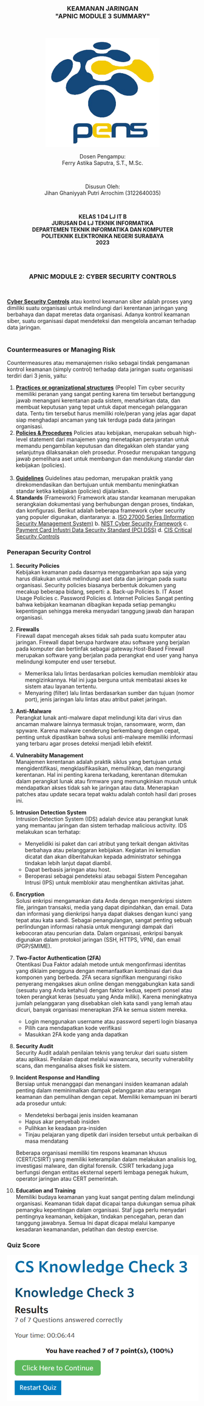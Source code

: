 <div class="cover" align="center">

<h3>
    <b>KEAMANAN JARINGAN</b><br>
    "APNIC MODULE 3 SUMMARY"
</h3><br>

<img src="Images/Logo_PENS.png" width="300"><br>

<p>Dosen Pengampu:<br>
Ferry Astika Saputra, S.T., M.Sc.</p> <br>

<p>Disusun Oleh:<br>
Jihan Ghaniyyah Putri Arrochim (3122640035)</p><br>

<p>
    <b>
        KELAS 1 D4 LJ IT B <br>
        JURUSAN D4 LJ TEKNIK INFORMATIKA <br>
        DEPARTEMEN TEKNIK INFORMATIKA DAN KOMPUTER <br> 
        POLITEKNIK ELEKTRONIKA NEGERI SURABAYA <br>
        2023
    </b>
</p>

</div> <br><br>

<div class="isiLaporan">

<h3 align="center">APNIC MODULE 2: CYBER SECURITY CONTROLS</h3><br>

<a href="https://www.bitsight.com/blog/cybersecurity-controls-types#:~:text=What%20are%20cybersecurity%20controls%3F,the%20threats%20to%20network%20data.">**Cyber Security Controls**</a> atau kontrol keamanan siber adalah proses yang dimiliki suatu organisasi untuk melindungi dari kerentanan jaringan yang berbahaya dan dapat meretas data organisasi. Adanya kontrol keamanan siber, suatu organisasi dapat mendeteksi dan mengelola ancaman terhadap data jaringan. <br><br>

### Countermeasures or Managing Risk

Countermeasures atau memanajemen risiko sebagai tindak pengamanan kontrol keamanan (simply control) terhadap data jaringan suatu organisasi terdiri dari 3 jenis, yaitu:

1.  <a href="https://www.bitsight.com/blog/cybersecurity-controls-types#:~:text=What%20are%20cybersecurity%20controls%3F,the%20threats%20to%20network%20data">**Practices or ogranizational structures**</a> (People)
    Tim cyber security memiliki peranan yang sangat penting karena tim tersebut bertanggung jawab menangani kerentanan pada sistem, menafsirkan data, dan membuat keputusan yang tepat untuk dapat mencegah pelanggaran data. Tentu tim tersebut harus memiliki role/peran yang jelas agar dapat siap menghadapi ancaman yang tak terduga pada data jaringan organisasi.
    <br>
2.  <a href="https://www.tripwire.com/state-of-security/understanding-policies-control-objectives-standards-guidelines-procedures">**Policies & Procedures**</a>
    Policies atau kebijakan, merupakan sebuah high-level statement dari manajemen yang menetapkan persyaratan untuk memandu pengambilan keputusan dan ditegakkan oleh standar yang selanjutnya dilaksanakan oleh prosedur. Prosedur merupakan tanggung jawab pemelihara aset untuk membangun dan mendukung standar dan kebijakan (policies). <br><br>
3.  <a href="https://www.tripwire.com/state-of-security/understanding-policies-control-objectives-standards-guidelines-procedures">**Guidelines**</a>
    Guidelines atau pedoman, merupakan praktik yang direkomendasikan dan bertujuan untuk membantu meningkatkan standar ketika kebijakan (policies) dijalankan.
    <br>
4.  **Standards** (Framework)
    Framework atau standar keamanan merupakan serangkaian dokumentasi yang berhubungan dengan proses, tindakan, dan konfigurasi. Berikut adalah beberapa framework cyber security yang populer digunakan, diantaranya:
    a. <a href="https://www.iso.org/isoiec-27001-information-security.html">ISO 27000 Series (Information Security Management System)</a>
    b. <a href="https://www.nist.gov/cyberframework">NIST Cyber Security Framework</a>
    c. <a href="https://www.pcisecuritystandards.org/">Payment Card Infustri Data Security Standard (PCI DSS)</a>
    d. <a href="https://www.cisecurity.org/controls">CIS Critical Security Controls</a>

### Penerapan Security Control

1. **Security Policies**<br>
   Kebijakan keamanan pada dasarnya menggambarkan apa saja yang harus dilakukan untuk melindungi aset data dan jaringan pada suatu organisasi. Security policies biasanya berbentuk dokumen yang mecakup beberapa bidang, seperti:
   a. Back-up Policies
   b. IT Asset Usage Policies
   c. Password Policies
   d. Internet Policies
   Sangat penting bahwa kebijakan keamanan dibagikan kepada setiap pemangku kepentingan sehingga mereka menyadari tanggung jawab dan harapan organisasi.
2. **Firewalls**<br>
   Firewall dapat mencegah akses tidak sah pada suatu komputer atau jaringan. Firewall dapat berupa hardware atau software yang berjalan pada komputer dan bertinfak sebagai gateway.Host-Based Firewall merupakan software yang berjalan pada perangkat end user yang hanya melindungi komputer end user tersebut.
    - Memeriksa lalu lintas berdasarkan policies kemudian memblokir atau mengizinkannya. Hal ini juga berguna untuk membatasi akses ke sistem atau layanan tertentu.
    - Menyaring (filter) lalu lintas berdasarkan sumber dan tujuan (nomor port), jenis jaringan lalu lintas atau atribut paket jaringan.
3. **Anti-Malware**<br>
   Perangkat lunak anti-malware dapat melindungi kita dari virus dan ancaman malware lainnya termasuk trojan, ransomware, worm, dan spyware. Karena malware cenderung berkembang dengan cepat, penting untuk dipastikan bahwa solusi anti-malware memiliki informasi yang terbaru agar proses deteksi menjadi lebih efektif.
4. **Vulnerabiity Management**<br>
   Manajemen kerentanan adalah praktik siklus yang bertujuan untuk mengidentifikasi, mengklasifikasikan, memulihkan, dan mengurangi kerentanan. Hal ini penting karena terkadang, kerentanan ditemukan dalam perangkat lunak atau firmware yang memungkinkan musuh untuk mendapatkan akses tidak sah ke jaringan atau data. Menerapkan patches atau update secara tepat waktu adalah contoh hasil dari proses ini.
5. **Intrusion Detection System**<br>
   Intrusion Detection System (IDS) adalah device atau perangkat lunak yang memantau jaringan dan sistem terhadap malicious activity. IDS melakukan scan terhatap:
    - Menyelidiki isi paket dan cari atribut yang terkait dengan aktivitas berbahaya atau pelanggaran kebijakan. Kegiatan ini kemudian dicatat dan akan diberitahukan kepada administrator sehingga tindakan lebih lanjut dapat diambil.
    - Dapat berbasis jaringan atau host.
    - Beroperasi sebagai pendeteksi atau sebagai Sistem Pencegahan Intrusi (IPS) untuk memblokir atau menghentikan aktivitas jahat.
6. **Encryption**<br>
   Solusi enkripsi mengamankan data Anda dengan mengenkripsi sistem file, jaringan transaksi, media yang dapat dipindahkan, dan email. Data dan informasi yang dienkripsi hanya dapat diakses dengan kunci yang tepat atau kata sandi. Sebagai penangulangan, sangat penting sebuah perlindungan informasi rahasia untuk mengurangi dampak dari kebocoran atau pencurian data. Dalam organisasi, enkripsi banyak digunakan dalam protokol jaringan (SSH, HTTPS, VPN), dan email (PGP/SMIME).
7. **Two-Factor Authentication (2FA)**<br>
   Otentikasi Dua Faktor adalah metode untuk mengonfirmasi identitas yang diklaim pengguna dengan memanfaatkan kombinasi dari dua komponen yang berbeda. 2FA secara signifikan mengurangi risiko penyerang mengakses akun online dengan menggabungkan kata sandi (sesuatu yang Anda ketahui) dengan faktor kedua, seperti ponsel atau token perangkat keras (sesuatu yang Anda miliki). Karena meningkatnya jumlah pelanggaran yang disebabkan oleh kata sandi yang lemah atau dicuri, banyak organisasi menerapkan 2FA ke semua sistem mereka.
    - Login menggunakan username atau password seperti login biasanya
    - Pilih cara mendapatkan kode verifikasi
    - Masukkan 2FA kode yang anda dapatkan
8. **Security Audit**<br>
   Security Audit adalah penilaian teknis yang terukur dari suatu sistem atau aplikasi. Penilaian dapat melalui wawancara, security vulnerability scans, dan menganalisa akses fisik ke sistem.
9. **Incident Response and Handling**<br>
   Bersiap untuk menanggapi dan menangani insiden keamanan adalah penting dalam meminimalkan dampak pelanggaran atau serangan keamanan dan pemulihan dengan cepat. Memiliki kemampuan ini berarti ada prosedur untuk:

    - Mendeteksi berbagai jenis insiden keamanan
    - Hapus akar penyebab insiden
    - Pulihkan ke keadaan pra-insiden
    - Tinjau pelajaran yang dipetik dari insiden tersebut untuk perbaikan di masa mendatang

    Beberapa organisasi memiliki tim respons keamanan khusus (CERT/CSIRT) yang memiliki keterampilan dalam melakukan analisis log, investigasi malware, dan digital forensik. CSIRT terkadang juga berfungsi dengan entitas eksternal seperti lembaga penegak hukum, operator jaringan atau CERT pemerintah.

10. **Education and Training**<br>
    Memiliki budaya keamanan yang kuat sangat penting dalam melindungi organisasi. Keamanan tidak dapat dicapai tanpa dukungan semua pihak pemangku kepentingan dalam organisasi. Staf juga perlu menyadari pentingnya keamanan, kebijakan, tindakan pencegahan, peran dan tanggung jawabnya. Semua Ini dapat dicapai melalui kampanye kesadaran keamanandan, pelatihan dan destop exercise.

</div>

<div class="course">

### Quiz Score

<img src="Images/Apnic3/quiz.png">

</div>
